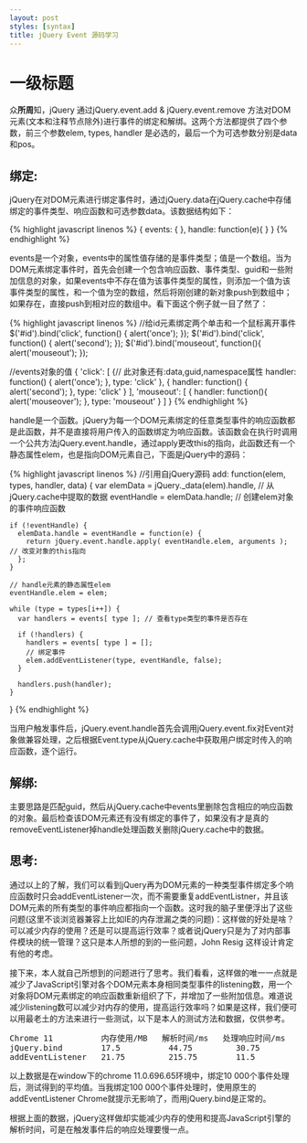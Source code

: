 ```yaml
---
layout: post
styles: [syntax]
title: jQuery Event 源码学习
---
```


# 一级标题
众**所周**知，jQuery 通过jQuery.event.add & jQuery.event.remove 方法对DOM元素(文本和注释节点除外)进行事件的绑定和解绑。这两个方法都提供了四个参数，前三个参数elem, types, handler 是必选的，最后一个为可选参数分别是data和pos。

<h2>绑定:</h2>
jQuery在对DOM元素进行绑定事件时，通过jQuery.data在jQuery.cache中存储绑定的事件类型、响应函数和可选参数data。该数据结构如下：

{% highlight javascript linenos %}
{ 
  events: { }, 
  handle: function(e){ } 
}
{% endhighlight %}
  
events是一个对象，events中的属性值存储的是事件类型；值是一个数组。当为DOM元素绑定事件时，首先会创建一个包含响应函数、事件类型、guid和一些附加信息的对象，如果events中不存在值为该事件类型的属性，则添加一个值为该事件类型的属性，和一个值为空的数组，然后将刚创建的新对象push到数组中；如果存在，直接push到相对应的数组中。看下面这个例子就一目了然了：

{% highlight javascript linenos %}
//给id元素绑定两个单击和一个鼠标离开事件 
$('#id').bind('click', function() { alert('once'); }); 
$('#id').bind('click', function() { alert('second'); }); 
$('#id').bind('mouseout', function(){ alert('mouseout'); });

//events对象的值 
{ 
  'click': [ 
    {// 此对象还有:data,guid,namespace属性 
      handler: function() { alert('once'); }, 
      type: 'click' 
    }, 
    { 
      handler: function() { alert('second'); }, 
      type: 'click' 
    } 
  ], 
  'mouseout': [ 
    { 
      handler: function(){ alert('mouseover'); }, 
      type: 'mouseout' 
    } 
  ] 
}
{% endhighlight %}

handle是一个函数。jQuery为每一个DOM元素绑定的任意类型事件的响应函数都是此函数，并不是直接将用户传入的函数绑定为响应函数。该函数会在执行时调用一个公共方法jQuery.event.handle，通过apply更改this的指向，此函数还有一个静态属性elem，也是指向DOM元素自己，下面是jQuery中的源码：

{% highlight javascript linenos %}
//引用自jQuery源码 
add: 
  function(elem, types, handler, data) { 
    var elemData = jQuery._data(elem).handle, // 从jQuery.cache中提取的数据 
      eventHandle = elemData.handle; // 创建elem对象的事件响应函数 
    
    if (!eventHandle) { 
      elemData.handle = eventHandle = function(e) { 
        return jQuery.event.handle.apply( eventHandle.elem, arguments ); // 改变对象的this指向 
      }; 
    } 
    
    // handle元素的静态属性elem     
    eventHandle.elem = elem; 
    
    while (type = types[i++]) { 
      var handlers = events[ type ]; // 查看type类型的事件是否存在 
      
      if (!handlers) { 
        handlers = events[ type ] = []; 
        // 绑定事件 
        elem.addEventListener(type, eventHandle, false); 
      } 
      
      handlers.push(handler); 
    } 
  }
{% endhighlight %}

当用户触发事件后，jQuery.event.handle首先会调用jQuery.event.fix对Event对象做兼容处理，之后根据Event.type从jQuery.cache中获取用户绑定时传入的响应函数，逐个运行。

<h2>解绑:</h2>
主要思路是匹配guid，然后从jQuery.cache中events里删除包含相应的响应函数的对象。最后检查该DOM元素还有没有绑定的事件了，如果没有才是真的removeEventListener掉handle处理函数关删除jQuery.cache中的数据。

<h2>思考:</h2>
通过以上的了解，我们可以看到jQuery再为DOM元素的一种类型事件绑定多个响应函数时只会addEventListener一次，而不需要重复addEventListner，并且该DOM元素的所有类型的事件响应都指向一个函数。这时我的脑子里便浮出了这些问题(这里不谈浏览器兼容上比如IE的内存泄漏之类的问题)：这样做的好处是啥？可以减少内存的使用？还是可以提高运行效率？或者说jQuery只是为了对内部事件模块的统一管理？这只是本人所想的到的一些问题，John Resig 这样设计肯定有他的考虑。

接下来，本人就自己所想到的问题进行了思考。我们看看，这样做的唯一一点就是减少了JavaScript引擎对各个DOM元素本身相同类型事件的listening数，用一个对象将DOM元素绑定的响应函数重新组织了下，并增加了一些附加信息。难道说减少listening数可以减少对内存的使用，提高运行效率吗？如果是这样，我们便可以用最老土的方法来进行一些测试，以下是本人的测试方法和数据，仅供参考。

<pre>
Chrome 11          内存使用/MB   解析时间/ms   处理响应时间/ms
jQuery.bind        17.5	         44.75         30.75
addEventListener   21.75         215.75        11.5
</pre>

以上数据是在window下的chrome 11.0.696.65环境中，绑定10 000个事件处理后，测试得到的平均值。当我绑定100 000个事件处理时，使用原生的addEventListener Chrome就提示无影响了，而用jQuery.bind是正常的。

根据上面的数据，jQuery这样做却实能减少内存的使用和提高JavaScript引擎的解析时间，可是在触发事件后的响应处理要慢一点。